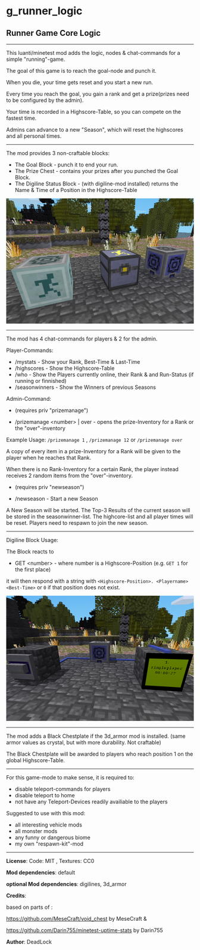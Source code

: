 # g_runner_logic
 ## Runner Game Core Logic
 -------------

 This luanti/minetest mod adds the logic, nodes & chat-commands for a simple "running"-game.
 
 The goal of this game is to reach the goal-node and punch it.
 
 When you die, your time gets reset and you start a new run.
 
 Every time you reach the goal, you gain a rank and get a prize(prizes need to be configured by the admin).
 
 Your time is recorded in a Highscore-Table, so you can compete on the fastest time.
 
 Admins can advance to a new "Season", which will reset the highscores and all personal times.
 
 -------------
 
 The mod provides 3 non-craftable blocks:
 
 + The Goal Block				-	punch it to end your run.
 + The Prize Chest				-	contains your prizes after you punched the Goal Block.
 + The Digiline Status Block	-	(with digiline-mod installed) returns the Name & Time of a Position in the Highscore-Table
 
 ![The Nodes](screenshots/nodes.png)

--------------

The mod has 4 chat-commands for players & 2 for the admin.

Player-Commands:

+ /mystats 						-	Show your Rank, Best-Time & Last-Time 
+ /highscores					-	Show the Highscore-Table
+ /who							-	Show the Players currently online, their Rank & and Run-Status (if running or finnished)
+ /seasonwinners				-	Show the Winners of previous Seasons

Admin-Command:

- (requires priv "prizemanage")
+ /prizemanage \<number\> | over	-	opens the prize-Inventory for a Rank or the "over"-inventory

Example Usage: `/prizemanage 1` , `/prizemanage 12` or `/prizemanage over`
 
A copy of every item in a prize-Inventory for a Rank will be given to the player when he reaches that Rank.

When there is no Rank-Inventory for a certain Rank, the player instead receives 2 random items from the "over"-inventory.


- (requires priv "newseason")
+ /newseason 						-	Start a new Season

A New Season will be started. 
The Top-3 Results of the current season will be stored in the seasonwinner-list. 
The highcore-list and all player times will be reset.
Players need to respawn to join the new season.

------------- 

Digiline Block Usage:

The Block reacts to 
+ GET \<number\>		-	where number is a Highscore-Position (e.g. `GET 1` for the first place) 

it will then respond with a string with `<Highscore-Position>. <Playername> <Best-Time>` or `0` if that position does not exist.

![The Digiline](screenshots/digiline-node.png)

-------------

The mod adds a Black Chestplate if the 3d_armor mod is installed. 
(same armor values as crystal, but with more durability. Not craftable)

The Black Chestplate will be awarded to players who reach position 1 on the global Highscore-Table.

-------------

For this game-mode to make sense, it is required to:
+ disable teleport-commands for players
+ disable teleport to home
+ not have any Teleport-Devices readily availiable to the players

Suggested to use with this mod:
+ all interesting vehicle mods
+ all monster mods
+ any funny or dangerous biome
+ my own "respawn-kit"-mod

-------------

**License**: Code: MIT , Textures: CC0

**Mod dependencies**: default

**optional Mod dependencies**: digilines, 3d_armor

**Credits**: 

based on parts of :

https://github.com/MeseCraft/void_chest by MeseCraft &

https://github.com/Darin755/minetest-uptime-stats by Darin755

**Author**: DeadLock